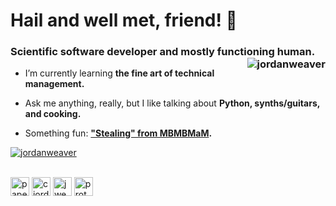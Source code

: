 <h1 align="left">Hail and well met, friend! 👋</h1>
<h3 align="left">Scientific software developer and mostly functioning human. <img align="right" src="https://komarev.com/ghpvc/?username=jordanweaver" alt="jordanweaver" /> </h3>

- I’m currently learning **the fine art of technical management.**

- Ask me anything, really, but I like talking about **Python, synths/guitars, and cooking.**

- Something fun: **["Stealing" from MBMBMaM](https://www.youtube.com/watch?v=acvh4AmdtZA).**

<a href="https://github.com/anuraghazra/github-readme-stats">
  <img align="center" src="https://github-readme-stats.vercel.app/api/top-langs/?username=jordanweaver&layout=compact&hide=html&theme=solarized-light&hide_title=true" alt="jordanweaver" />
</a><br /> 
<br /> 
<p align="left">
<a href="https://twitter.com/papertapes" target="blank"><img align="center" src="https://cdn.jsdelivr.net/npm/simple-icons@3.0.1/icons/twitter.svg" alt="papertapes" height="30" width="30" /></a>
<a href="https://linkedin.com/in/cjordanweaver" target="blank"><img align="center" src="https://cdn.jsdelivr.net/npm/simple-icons@3.0.1/icons/linkedin.svg" alt="cjordanweaver" height="30" width="30" /></a>
<a href="https://stackoverflow.com/users/jweaver" target="blank"><img align="center" src="https://cdn.jsdelivr.net/npm/simple-icons@3.0.1/icons/stackoverflow.svg" alt="jweaver" height="30" width="30" /></a>
<a href="https://instagram.com/protojordie" target="blank"><img align="center" src="https://cdn.jsdelivr.net/npm/simple-icons@3.0.1/icons/instagram.svg" alt="protojordie" height="30" width="30" /></a>
</p>
